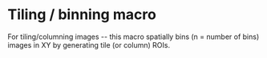 # Tiling / binning macro
 For tiling/columning images -- this macro spatially bins (n = number of bins) images in XY by generating tile (or column) ROIs.
